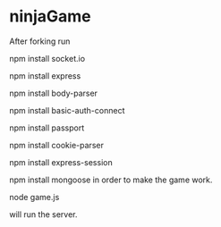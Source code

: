 # ninjaGame

After forking run 

  npm install socket.io
  
  npm install express

  npm install body-parser

  npm install basic-auth-connect

  npm install passport

  npm install cookie-parser

  npm install express-session

  npm install mongoose
in order to make the game work.

  node game.js
  
will run the server.